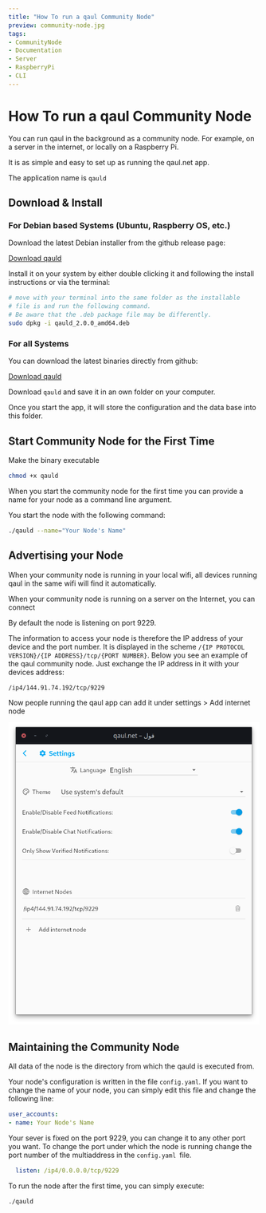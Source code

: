 ```yaml
---
title: "How To run a qaul Community Node"
preview: community-node.jpg
tags:
- CommunityNode
- Documentation
- Server
- RaspberryPi
- CLI
---
```


# How To run a qaul Community Node

You can run qaul in the background as a community node. For example, on a server in the internet, or locally on a Raspberry Pi.

It is as simple and easy to set up as running the qaul.net app.

The application name is `qauld`

## Download & Install

### For Debian based Systems (Ubuntu, Raspberry OS, etc.)

Download the latest Debian installer from the github release page:

[Download qauld]

Install it on your system by either double clicking it and following the install instructions or via the terminal:

```bash
# move with your terminal into the same folder as the installable
# file is and run the following command.
# Be aware that the .deb package file may be differently.
sudo dpkg -i qauld_2.0.0_amd64.deb
```

### For all Systems

You can download the latest binaries directly from github:

[Download qauld]

Download `qauld` and save it in an own folder on your computer.

Once you start the app, it will store the configuration and the data base into this folder.

## Start Community Node for the First Time

Make the binary executable

```bash
chmod +x qauld
```

When you start the community node for the first time you can provide a name for your node as a command line argument.

You start the node with the following command:

```bash
./qauld --name="Your Node's Name"
```

## Advertising your Node

When your community node is running in your local wifi, all devices running qaul in the same wifi will find it automatically.

When your community node is running on a server on the Internet, you can connect

By default the node is listening on port 9229. 

The information to access your node is therefore the IP address of your device and the port number. It is displayed in the scheme `/{IP PROTOCOL VERSION}/{IP ADDRESS}/tcp/{PORT NUMBER}`.
Below you see an example of the qaul community node. Just exchange the IP address in it with your devices address:

```
/ip4/144.91.74.192/tcp/9229
```

Now people running the qaul app can add it under settings > Add internet node

![](settings.png)

## Maintaining the Community Node

All data of the node is the directory from which the qauld is executed from.

Your node's configuration is written in the file `config.yaml`. If you want to change the name of your node, you can simply edit this file and change the following line:

```yaml
user_accounts:
- name: Your Node's Name
```

Your sever is fixed on the port 9229, you can change it to any other port you want.
To change the port under which the node is running change the port number of the multiaddress in the `config.yaml `file.

```yaml
  listen: /ip4/0.0.0.0/tcp/9229
```

To run the node after the first time, you can simply execute:

```bash
./qauld
```

[Download qauld]: https://github.com/qaul/qaul.net/releases
